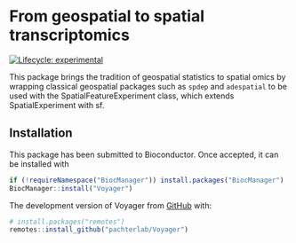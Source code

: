 
# From geospatial to spatial transcriptomics

<!-- badges: start -->
[![Lifecycle: experimental](https://img.shields.io/badge/lifecycle-experimental-orange.svg)](https://lifecycle.r-lib.org/articles/stages.html#experimental)
<!-- badges: end -->

This package brings the tradition of geospatial statistics to spatial omics by wrapping classical geospatial packages such as `spdep` and `adespatial` to be used with the SpatialFeatureExperiment class, which extends SpatialExperiment with sf.

## Installation

This package has been submitted to Bioconductor. Once accepted, it can be installed with 

```r
if (!requireNamespace("BiocManager")) install.packages("BiocManager")
BiocManager::install("Voyager")
```

The development version of Voyager from [GitHub](https://github.com/) with:

``` r
# install.packages("remotes")
remotes::install_github("pachterlab/Voyager")
```

